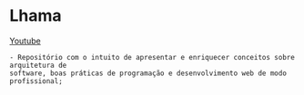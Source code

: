 # Lhama

[Youtube](https://www.youtube.com/c/ProgramadorLhama/featured)

    - Repositório com o intuito de apresentar e enriquecer conceitos sobre arquitetura de 
    software, boas práticas de programação e desenvolvimento web de modo profissional;
